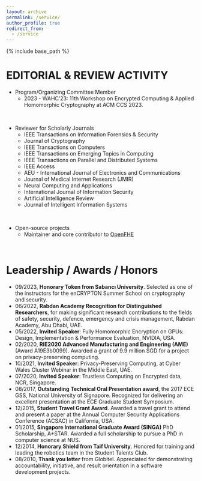 ```yaml
---
layout: archive
permalink: /service/
author_profile: true
redirect_from:
  - /service
---
```


{% include base_path %}

EDITORIAL & REVIEW ACTIVITY 
======
* Program/Organizing Committee Member
  * 2023 - WAHC’23: 11th Workshop on Encrypted Computing & Applied Homomorphic Cryptography at ACM CCS 2023.

&nbsp;

* Reviewer for Scholarly Journals
  * IEEE Transactions on Information Forensics & Security
  * Journal of Cryptography
  * IEEE Transactions on Computers
  * IEEE Transactions on Emerging Topics in Computing
  * IEEE Transactions on Parallel and Distributed Systems
  * IEEE Access
  * AEU - International Journal of Electronics and Communications
  * Journal of Medical Internet Research (JMIR)
  * Neural Computing and Applications
  * International Journal of Information Security
  * Artificial Intelligence Review
  * Journal of Intelligent Information Systems

&nbsp;

* Open-source projects
  * Maintainer and core contributor to [OpenFHE](https://github.com/openfheorg/openfhe-development)

&nbsp;

Leadership / Awards / Honors
======
* 09/2023, **Honorary Token from Sabancı University**. Selected as one of the instructors for the enCRYPTON Summer School on cryptography and security.
* 06/2022, **Rabdan Academy Recognition for Distinguished Researchers**, for making significant research contributions to the fields of safety, security, defence, emergency and crisis management, Rabdan Academy, Abu Dhabi, UAE.
* 05/2022, **Invited Speaker**: Fully Homomorphic Encryption on GPUs: Design, Implementation & Performance Evaluation, NVIDIA, USA.
* 02/2020, **RIE2020 Advanced Manufacturing and Engineering (AME)** (Award A19E3b0099). Awarded a grant of 9.9 million SGD for a project on privacy-preserving computing.
* 10/2021, **Invited Speaker**: Privacy-Preserving Computing, at Cyber Wales Cluster Webinar in the Middle East, UAE.
* 07/2020, **Invited Speaker**: Trustless Computing on Encrypted data, NCR, Singapore.
* 08/2017, **Outstanding Technical Oral Presentation award**, the 2017 ECE GSS, National University of Signapore. Recognized for delivering an excellent presentation at the ECE Graduate Student Symposium.
* 12/2015, **Student Travel Grant Award**. Awarded a travel grant to attend and present a paper at the Annual Computer Security Applications Conference (ACSAC) in California, USA.
* 01/2015, **Singapore International Graduate Award (SINGA)** PhD Scholarship, A*STAR. Awarded a full scholarship to pursue a PhD in computer science at NUS.
* 12/2014, **Honorary Shield from Taif University**. Honored for training and leading the robotics team in the Student Talents Club.
* 08/2010, **Thank you letter** from Globitel. Appreciated for demonstrating accountability, initiative, and result orientation in a software development projects.